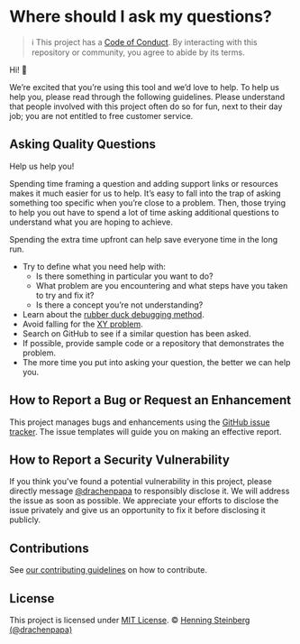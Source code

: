 # Where should I ask my questions?

> :information_source: This project has a [Code of Conduct](CODE_OF_CONDUCT.md).
> By interacting with this repository or community, you agree to abide by its terms.

Hi! :wave:

We’re excited that you’re using this tool and we’d love to help.
To help us help you, please read through the following guidelines.
Please understand that people involved with this project often do so for fun, next to their day job;
you are not entitled to free customer service.

## Asking Quality Questions

Help us help you!

Spending time framing a question and adding support links or resources makes it much easier for us to help.
It’s easy to fall into the trap of asking something too specific when you’re close to a problem.
Then, those trying to help you out have to spend a lot of time asking additional questions
to understand what you are hoping to achieve.

Spending the extra time upfront can help save everyone time in the long run.
* Try to define what you need help with:
  * Is there something in particular you want to do?
  * What problem are you encountering and what steps have you taken to try and fix it?
  * Is there a concept you’re not understanding?
* Learn about the [rubber duck debugging method](https://rubberduckdebugging.com).
* Avoid falling for the [XY problem](https://meta.stackexchange.com/questions/66377/what-is-the-xy-problem/66378#66378).
* Search on GitHub to see if a similar question has been asked.
* If possible, provide sample code or a repository that demonstrates the problem.
* The more time you put into asking your question, the better we can help you.

## How to Report a Bug or Request an Enhancement

This project manages bugs and enhancements using the [GitHub issue tracker](https://github.com/drachenpapa/pexi/issues/).
The issue templates will guide you on making an effective report.

## How to Report a Security Vulnerability

If you think you've found a potential vulnerability in this project,
please directly message [@drachenpapa](https://github.com/drachenpapa/) to responsibly disclose it.
We will address the issue as soon as possible.
We appreciate your efforts to disclose the issue privately and give us an opportunity to fix it before disclosing it publicly.

## Contributions

See [our contributing guidelines](CONTRIBUTING.md) on how to contribute.

## License

This project is licensed under [MIT License](LICENSE). © [Henning Steinberg (@drachenpapa)](https://github.com/drachenpapa/)
